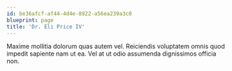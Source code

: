 ```yaml
---
id: be36afcf-af44-4d4e-8922-a56ea239a3c0
blueprint: page
title: 'Dr. Eli Price IV'
---
```

Maxime mollitia dolorum quas autem vel. Reiciendis voluptatem omnis quod impedit sapiente nam ut ea. Vel at ut odio assumenda dignissimos officia non.